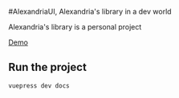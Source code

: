 #AlexandriaUI, Alexandria's library in a dev world

Alexandria's library is a personal project

[Demo](https://alexandriaui.netlify.com)

## Run the project

```
vuepress dev docs
```